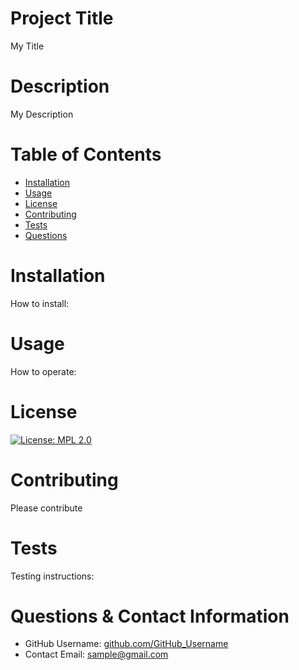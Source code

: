 
  
  # Project Title
  My Title
  
  # Description
  My Description
  
  # Table of Contents 
  * [Installation](#Installation)
  * [Usage](#Usage)
  * [License](#Installation)
  * [Contributing](#Contributing)
  * [Tests](#Tests)
  * [Questions](#Questions--Contact-Information)
      
  # Installation
  How to install:
  # Usage
  How to operate:
  # License 
  

 
  [![License: MPL 2.0](https://img.shields.io/badge/License-MPL%202.0-brightgreen.svg)](https://opensource.org/licenses/MPL-2.0)
  
  # Contributing 
  Please contribute
  # Tests
  Testing instructions:
  # Questions & Contact Information 
  * GitHub Username: [github.com/GitHub_Username](github.com/GitHub_Username)
  * Contact Email: sample@gmail.com

